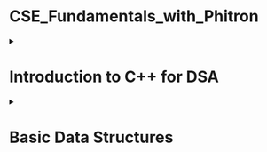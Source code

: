 # CSE_Fundamentals_with_Phitron

<details>
<summary>
  
# Introduction to C++ for DSA
</summary><blockquote>
  
<details>
<summary>
  
## 1-4 Setprecision in C++
</summary>
<p>Since a format specifier does not exist in C++, how can we set precision in a float value? For instance, If we want to shrink 2.568741 to 2.57, how can we do it?</p>
<h5>The method is as follows-</h5>
  
  ```c++
  float a;
  cin >> a;
  cout << fixed << setprecision(2) << a;
  ```
</details>
<details>
<summary>
  
## 1-6 min() and max() Built-in function in C++
</summary>
<p>In C++, the min() and max() functions can be used to find the minimum and maximum values between two or more variables. Here are two example usages:</p>
<h5>Between Two Numbers:</h5>
  
  ```c++
  int minimumValue = min(a, b);
  int maximumValue = max(a, b);
  ```
<h5>Among More Than Two Numbers:</h5>
  
  ```c++
  int minimumValue = min({a, b, c});
  int maximumValue = max({a, b, c});
  ```
 <p>Time Complexity - O(1)</p>
</details>
<details>
<summary>
  
## 1-7 swap() Built-in Function in C++
</summary>
<p>The swap() function in C++ is used to exchange the values of two variables.</p>
<h5>Syntax-</h5>
  
  ```c++
  swap(a, b);
  ```
</details>
<details>
<summary>
  
## 1-8 String Input and Output in C++
</summary>
<p>cin object reads input until the next whitespace character (e.g., space, tab, or newline). To read an entire line of input, we can use getline()</p>
<h5>Syntax 1-</h5>
  
  ```c++
  char S[100];
  cin.getline(S, 100);
  ```
<h5>Syntax 2-</h5>
  
  ```c++
  string S;
  getline(cin, S);
  ```
<p>It's important to note that getline() reads input until a newline character is encountered, but it discards the newline character itself. If we need to process the newline character, we can use <strong>cin.ignore()</strong> or handle it separately.</p>
<p>Here is a problem we often face</p>
<img src="https://i.ibb.co/wpmN14J/Capture.png" alt="problem picture" style="width:400px;height:321px;">
<p>The reason we're not getting the desired value for string <strong>B</strong> is that when we use the <strong>getline(cin, B)</strong> function after reading an integer <strong>A</strong> using <strong>cin >> A</strong>, there is a newline character <strong>(\n)</strong> left in the input stream. The <strong>getline()</strong> function reads until it encounters a newline character, so it immediately reads that leftover newline character and assigns an empty string to <strong>B</strong>.</p>
<p>To fix this issue, we can add an extra <strong>cin.ignore()</strong> statement before the <strong>getline()</strong> function to discard the newline character. Here's the modified code:</p>
  
  ```c++
  #include <iostream>
  using namespace std;

int main() {
int A;
cin >> A;
cout << A << endl;

    cin.ignore(); // Add this line to discard the newline character

    string B;
    getline(cin, B);
    cout << B << endl;

    return 0;

}

````
</details>
<details>
<summary>

## 2-3 Create Dynamic Array
</summary>
<p>To create a dynamic array in C++, we can use pointers and allocate memory on the heap using the new operator. Here's an example of creating a dynamic array:</p>

```c++
int* dynamicArray = new int[size];
````

<h5>To Delete an array:</h5>
  
  ```c++
  delete[] dynamicArray;
  ```
</details>
<details>
<summary>
  
## 2-6 Return Dynamic Array from Function
</summary>
<p>It's important to note that directly returning a static array from a function is not possible because the lifetime of a static array is limited to the scope in which it is defined. This means that when a function finishes its work, the static array, along with all the variables declared inside it, will be deleted from the stack memory.</p>
<p>If we want to return an array from a function, we must have to make a dynamic array. Moreover, the return type of the function will be a pointer (*).</p>
<h5>Syntax below:</h5>
  
  ```c++
  int *dynamicArrayFun()
    {
      int *ary = new int[5];
      for (int i = 0; i < 5; i++)
      {
        ary[i] = i;
      }
    }
    int main()
    {
      int *myArray = dynamicArrayFun();
      return 0;
    }
  ```
<h5>To Delete an array:</h5>
  
  ```c++
  delete[] myArray;
  ```
</details>
<details>
<summary>
  
## 3-5 Return Object from Function
</summary>
<p>Unlike returning an array, we don't need to make it dynamic. We can return an object from a function, even if it is a static object.</p>
<h3>Syntax for returning a static object:</h3>
  
  ```c++
  class MyClass
    {
    public:
      int val_1;
      int val_2;
      MyClass(int val_1, int val_2)
      {
        this->val_1 = val_1;
        this->val_2 = val_2;
      }
    };
    MyClass myFun()
    {
      MyClass obj(5, 10);
      return obj;
    }
 int main()
   {
     MyClass obj = myFun();
     cout << obj.val_1 << " " << obj.val_2;
     return 0;
   }
  ```
<h3>Syntax for returning a dynamic object:</h3>
<p>To return a dynamic object, we can apply two approach</p>
<h5>Syntax 1 (Similar to the dynamic array method):</h5>
  
  ```c++
 class MyClass
  {
   public:
    int val_1;
    int val_2;
    MyClass(int val_1, int val_2)
     {
      this->val_1 = val_1;
      this->val_2 = val_2;
     }
   };

MyClass *myFun()
{
MyClass *dynamicObj = new MyClass(50, 100);
return dynamicObj;
}

int main()
{
MyClass \*obj = myFun();
cout << obj->val_1 << " " << obj->val_2;
return 0;
}

````
<h5>Syntax 2:</h5>

```c++
class MyClass
{
public:
    int val_1;
    int val_2;
    MyClass(int val_1, int val_2)
    {
        this->val_1 = val_1;
        this->val_2 = val_2;
    }
};

MyClass myFun()
{
    MyClass *dynamicObj = new MyClass(50, 100);
    return *dynamicObj;
}

int main()
{
    MyClass obj = myFun();
    cout << obj.val_1 << " " << obj.val_2;
    return 0;
}
````

</details>

<details>
<summary>
  
## 3-7 Access Values of Dynamic Object
</summary>
<p>To access the values of a dynamic object in C++, we need to use the arrow operator (->) with the pointer to the object.</p>
<h5>Syntax:</h5>
  
  ```c++
  MyClass* dynamicObj = new MyClass(50, 100);
  cout << dynamicObj->val_1 << " " << dynamicObj->val_2;
  ```
<p>There is an alternative approach, first we can dereferenced using the * operator to obtain the underlying object. Then, we can use the dot operator (.) to access the members of the object.</p>
<h5>Syntax:</h5>
  
  ```c++
  MyClass* dynamicObj = new MyClass(50, 100);
  cout << (*dynamicObj).val_1 << " " << (*dynamicObj).val_2;
  ```
</details>
<details>
<summary>
  
## 3-8 sort() Function in C++

</summary>
<h5>Sorting Syntax for Array:</h5>
  
  ```c++
  sort(a, a + n);
  ```
<h5>Sorting Syntax for String:</h5>
  
  ```c++
  sort(s.begin(), s.end());
  ```
<p>The sort() function in C++ is used to sort elements in a given range. It has three parts - <strong>start_iterator</strong>, <strong>end_iterator</strong> and <strong>comparison_operator</strong>. Comparison_operator is an optional parameter to specify the custom comparison function or predicate. If not provided, the default < operator is used for sorting in ascending order.</p>
<p>Bear in mind, When we call <strong>sort(a, a+n)</strong>, the range to be sorted includes the elements from <strong>a</strong> (inclusive) up to <strong>a+n</strong> (exclusive). In other words, the <strong>sort()</strong> function sorts the elements before the end iterator <strong>a + n</strong>. If we call <strong>sort(a, a+5)</strong>, it will sort before <strong>a+5</strong></p>
<h5>Here is a picture for better understanding</h5>
<img src="https://i.ibb.co/9T2d7Rq/Capture.png" alt="Sort picture" style="width:500px;height:142px;">
<p><strong>Time complexity: </strong> Time complexity of <strong>sort()</strong> function is <strong>O(N log N)</strong>, which is better than <strong>selection sort</strong></p>
</details>
<details>
<summary>
  
## 5-1 String in C++
</summary>
<p>Source link: https://cplusplus.com/reference/string/string/</p>
<h5>Capacity:</h5>
  <ul>
    <li><strong>s.size()</strong> -> returns the size of the string.</li>
    <li><strong>s.max_size()</strong> -> returns the maximum size that string can hold.</li>
    <li><strong>s.capacity()</strong> -> returns current available capacity of the string.</li>
    <li><strong>s.clear()</strong> -> clear the string.</li>
    <li><strong>s.empty()</strong> -> return true/false if the string is empty.</li>
    <li><strong>s.resize(new_size, fill_char)</strong> -> change the size of the string.</li>
  </ul>
<h5>Element access:</h5>
  <ul>
    <li><strong>S[i]</strong> -> access the ith index of the string.</li>
    <li><strong>s.at(i)</strong> -> access the ith index of the string.</li>
    <li><strong>s.back()</strong> -> access the last element of the string.</li>
    <li><strong>s.front()</strong> -> access the first element of the string.</li>
  </ul>
 <h5>Modifiers:</h5>
  <ul>
    <li><strong>s+=</strong> -> append another string.</li>
    <li><strong>s.append("Hello")</strong> -> to append different strings to s. Each call to append() adds the specified string to the end of s</li>
    <li><strong>s.push_back("H")</strong> -> add character to the last of the string.</li>
    <li><strong>s.pop_back()</strong> -> remove the last character of the string.</li>
    <li><strong>s=</strong> -> assign string.</li>
    <li><strong>s.assign("Goodbye")</strong> -> assign string.</li>
    <li><strong>s.erase(5)</strong> -> erase characters from the string.</li>
    <li><strong>s.replace(6, 5, "C++")</strong> -> replace a portion of the string.</li>
    <li><strong>s.insert(6, "C++ ")</strong> -> insert a portion to a specific position.</li>
  </ul>
  <h5>Iterators:</h5>
  <ul>
    <li><strong>s.begin()</strong> -> pointer to the first element.</li>
    <li><strong>s.end()</strong> -> pointer to the next element after the last element of the string.</li>
</details>
<details>
<summary>
  
## 5-8 Stringstream in C++
</summary>
<p>Stringstream provides a convenient way to extract values from strings or concatenate values into a string.</p>
<h5>To extract values from strings:</h5>
  
  ```c++
    string sentence = "Hello world!";
    stringstream ss(sentence); // Create a stringstream object with the sentence string

    string word;
    while (ss >> word)
    {
        cout << word << endl; // Output each extracted word
    }

````
<h5>To concatenate values into a string:</h5>

```c++
  string word_1 = "Hello";
  string word_2 = "world!";

  stringstream ss;
  ss << word_1 << " " << word_2;
  string result = ss.str();
  cout << result << endl;
````

</details>
<details>
<summary>
  
## 6-3 Range Based For Loop in String
</summary>
<p>The range-based for loop is a convenient loop construct that simplifies iterating over elements in a container or range.</p>
<h5>Syntax:</h5>
  
  ```c++
    string myString = "Hello world";
    for (char c : myString)
    {
        cout << c << " ";
    }
  ```
</details>
<details>
<summary>
  
## 6-4 Reverse Word Printing using Stringstream
</summary>
<p>অনেক informative একটা ভিডিও I এটা নিয়ে পরে কাজ করবো I pass by value and pass by reference নিয়ে আরেকটা সেকশন করতে হবে I যেটা C তে মডিউল ১৫ তে দেখাইছিলো </p>
</details>
<details>
<summary>
  
## 6-6 This Keyword in C++
</summary>
<p>The keyword "this" is a pointer that refers to the current object instance within a member function of a class. It is an implicit parameter that allows us to access the object's members and distinguish them from local variables or parameters with the same name.</p>

```c++
   class MyClass
   {
    public:
      string name;
      int age;
      MyClass(string name, int age)
      {
        this->name = name;
        this->age = age;
      }
};
int main()
{
    MyClass myObj("Rohim", 15);
    return 0;
}
```

</details>
<details>
<summary>
  
## 7-5 Sort Array of Objects using sort() Function
</summary>
<p>The sort() function allows us to provide a custom comparison function to define the sorting order. The comparison function should be a binary predicate that takes two arguments and returns true if the first argument should be placed before the second argument in the sorted sequence.</p>
<h5>Example:</h5>

```c++
#include <bits/stdc++.h>
using namespace std;

class MyClass
{
public:
    string name;
    int age;
    MyClass(string name, int age)
    {
        this->name = name;
        this->age = age;
    }
};
bool comparison_function(MyClass a, MyClass b)
{
    // Sorting in descending order
    return a.age > b.age;
}
int main()
{
    MyClass person_1("Rohim", 15);
    MyClass person_2("Korim", 25);
    MyClass person_3("Hafiz", 50);
    MyClass person_4("Tabeeb", 12);
    vector<MyClass> ary = {person_1, person_2, person_3, person_4};

    sort(ary.begin(), ary.end(), comparison_function);

    for (MyClass person : ary)
    {
        cout << person.name << " " << person.age << endl;
    }
    return 0;
}
```

</details>

<details>
<summary>
  
## End
</summary>
<p>
</details>
  
</blockquote></details>

<details>
<summary>
  
# Basic Data Structures
</summary><blockquote>

<details>
<summary>
  
## 1-1 What is Time Complexity
</summary>
<p>Time complexity is defined as the amount of time taken by an algorithm to run. It measures the time taken to execute each statement of code in an algorithm</p>
<h5>Input limit of Time Complexity</h5>
<table>
  <tr>
    <th>Big O notation</th>
    <th>Input size</th>
    <th>Example</th>
  </tr>
  <tr>
    <td>O(1)</td>
    <td></td>
    <td></td>
  </tr>
   <tr>
    <td>O(log N)</td>
     <td>10<sup>18</sup></td>
     <td>Binary search, binary heaps, merge sort, and quicksort</td>
  </tr>
  <tr>
    <td>O($\sqrt{N}$)</td>
     <td>10<sup>14</sup></td>
    <td>Checking perfect square, Checking prime numbe</td>
  </tr>
  <tr>
    <td>O(N)</td>
     <td>10<sup>7</sup></td>
    <td>Arrays, Linked Lists, Linear Search, Bubble Sort, Selection Sort, Counting Sort</td>
  </tr>
  <tr>
    <td>O(N log(N))</td>
     <td>10<sup>5</sup></td>
    <td>Merge Sort, QuickSort, Heap Sort</td>
  </tr>
  <tr>
    <td>O(N*N)</td>
     <td>10<sup>3</sup></td>
    <td>Bubble Sort, Selection Sort, Insertion Sort</td>
  </tr>
</table>
</details>

<details>
<summary>
  
## 1-8 What is Space Complexity
</summary>
<p>The space Complexity of an algorithm is the total space taken by the algorithm with respect to the input size. Space complexity includes both Auxiliary space and space used by input. Auxiliary Space is the extra space or temporary space used by an algorithm.</p>

</details>

<details>
<summary>
  
## STL Vector
</summary>
<h4>1. Constructor</h4>
<table>
  <tr>
    <th>Name</th>
    <th>Details</th>
    <th>Time Complexity</th>
  </tr>
  <tr>
    <td>vector<'type'>v</td>
    <td>Construct a vector with 0 elements</td>
    <td>O(1)</td>
  </tr>
  <tr>
    <td>vector<'type'>v(N)</td>
    <td>Construct a vector with N elements and the value will be garbage</td>
    <td>O(N)</td>
  </tr>
  <tr>
    <td>vector<'type'>v(N,V)</td>
    <td>Construct a vector with N elements and the value will be V</td>
    <td>O(N)</td>
  </tr>
  <tr>
    <td>vector<'type'>v(v2)</td>
    <td>Construct a vector by copying another vector v2</td>
    <td>O(N)</td>
  </tr>
  <tr>
    <td>vector<'type'>v(A,A+N)</td>
    <td>Construct a vector by copying all elements from an array A of size N</td>
    <td>O(N)</td>
  </tr>
</table>
<h4>2. Capacity</h4>
<table>
  <tr>
    <th>Name</th>
    <th>Details</th>
    <th>Time Complexity</th>
  </tr>
  <tr>
    <td>v.size()</td>
    <td>Returns the size of the vector</td>
    <td>O(1)</td>
  </tr>
  <tr>
    <td>v.max_size()</td>
    <td>Returns the maximum size that the vector can hold</td>
    <td>O(1)</td>
  </tr>
  <tr>
    <td>v.capacity()</td>
    <td>Returns the current available capacity of the vector</td>
    <td>O(1)</td>
  </tr>
  <tr>
    <td>v.clear()</td>
    <td>Clears the vector elements. Do not delete the memory, only clear the value.</td>
    <td>O(N)</td>
  </tr>
  <tr>
    <td>v.empty()</td>
    <td>Return true/false if the vector is empty or not.</td>
    <td>O(1)</td>
  </tr>
  <tr>
    <td>v.resize()</td>
    <td>Change the size of the vector</td>
    <td>O(K); where K is the difference between new size and current size</td>
  </tr>
</table>
<h4>3. Modifiers</h4>
<table>
  <tr>
    <th>Name</th>
    <th>Details</th>
    <th>Time Complexity</th>
  </tr>
  <tr>
    <td>v= or v.assign()</td>
    <td>Assign another vector</td>
    <td>O(N) if sizes are different, O(1) otherwise</td>
  </tr>
  <tr>
    <td>v.push_back()</td>
    <td>Add an element to the end</td>
    <td>O(1)</td>
  </tr>
  <tr>
    <td>v.pop_back()</td>
    <td>Remove the last element</td>
    <td>O(1)</td>
  </tr>
  <tr>
    <td>v.insert()</td>
    <td>Insert elements at a specific position</td>
    <td>O(N+K); where K is the number of elements to be inserted</td>
  </tr>
  <tr>
    <td>v.erase()</td>
    <td>Delete elements from a specific position</td>
    <td>O(N+K); where K is the number of elements to be deleted</td>
  </tr>
  <tr>
    <td>replace(v.begin(),v.end(),value,replace_value)</td>
    <td>Replace all the value with replace_value. Not under a vector</td>
    <td>O(N)</td>
  </tr>
  <tr>
    <td>find(v.begin(),v.end(),V)</td>
    <td>Find the value V. Not under a vector</td>
    <td>O(N)</td>
  </tr>
</table>
<h4>4. Element access</h4>
<table width=100>
<tbody width=100>
  <tr>
    <th>Name</th>
    <th>Details</th>
    <th>Time Complexity</th>
  </tr>
  <tr>
    <td>v[i]</td>
    <td>Access the ith element.</td>
    <td>O(1)</td>
  </tr>
 <tr>
    <td>v.at(i)</td>
    <td>Access the ith element.</td>
    <td>O(1)</td>
  </tr>
   <tr>
    <td>v.back()</td>
    <td>Access the last element</td>
    <td>O(1)</td>
  </tr>
   <tr>
    <td>v.front()</td>
    <td>Access the first element</td>
    <td>O(1)</td>
  </tr>
  <tbody>
</table>
<h4>5. Iterators</h4>
<table>
  <tr>
    <th>Name</th>
    <th>Details</th>
    <th>Time Complexity</th>
  </tr>
  <tr>
    <td>v.begin()</td>
    <td>Pointer to the first element.</td>
    <td>O(1)</td>
  </tr>
 <tr>
    <td>v.end()</td>
    <td>Pointer to the last element</td>
    <td>O(1)</td>
  </tr> 
</table>
</details>
<details>
<summary>
  
## 3-2 Idea of Prefix Sum Array
</summary>
<h5>What is Prefix Sum</h5>
<p>Prefix Sum, also known as Cumulative Sum, is a technique used in computer science and mathematics to efficiently calculate the running sum of elements in an array or sequence. The idea behind prefix sum is to precompute and store the cumulative sum of elements up to each index in the array.</p>

<img src = "https://github.com/MDAnwarHossen/CSE_Fundamentals_with_Phitron/blob/main/images/prefix_Sum.jpg">
<p>The idea is that, While traversing an array, update the element by adding it with its previous element. As a result, we would be able to get a summation from any index to any index.</p>
<p>For example, if we want to obtain the summation from index 1 to index 3 of the above picture, we would be able to get it easily.</p>

```c++
A[3] - A[1-1];
```

<h5>Corner case:</h5>
<p>If we want to obtain the summation from any index to the 0 index, we don't need to subtract A[0-1] because we can't go beyond 0.</p>
</details>
<details>
<summary>
  
## 3-5 Idea of Binary Search Algorithm
</summary>
<h5>What is Binary Search Algorithm?</h5>
<p>Binary Search is defined as a searching algorithm used in a sorted array by repeatedly dividing the search interval in half. The idea of binary search is to use the information that the array is sorted and reduce the time complexity to O(log N). </p>

<img src = "https://github.com/MDAnwarHossen/CSE_Fundamentals_with_Phitron/blob/main/images/binary-search.jpg">
<h5>In this algorithm</h5>

    + Divide the search space into two halves by finding the middle index “mid”.
    + Compare the middle element of the search space with the key.
    + If the key is found at middle element, the process is terminated.
    + If the key is not found at middle element, choose which half will be used as the next search space.

      + If the key is smaller than the middle element, then the left side is used for next search.
      + If the key is larger than the middle element, then the right side is used for next search.

    + This process is continued until the key is found or the total search space is exhausted.

</details>

<details>
<summary>
  
## 5-1 Why Linked List - I
</summary>
<h5>What is Linked List?</h5>
<p>Linked lists are linear data structures that hold data in individual objects called nodes. These nodes hold both the data and a reference to the next node in the list</p>

<img src = "https://github.com/MDAnwarHossen/CSE_Fundamentals_with_Phitron/blob/main/images/LLdrawio.png">
<h5>Why do we need linked lists?</h5>
<ul>
<li>Efficient Insertions and Deletions</li>
<li>Flexible Memory Allocation</li>
<li>Easy Merge and Split</li>
<li>Dynamic Size</li>
</ul>

</details>
<details>
<summary>
  
## Module 10: STL List and Cycle Detection
</summary>
<h5>1. Constructor</h5>
<table>
<tr>
  <th>Name</th>
  <th>Details</th>
  <th>Time Complexity</th>
</tr>
<tr>
  <td>list<'type'>myList</td>
  <td>Construct a list with 0 elements</td>
  <td>O(1)</td>
</tr>
<tr>
  <td>list<'type'>myList(N)</td>
  <td>Construct a list with N elements and the value will be garbage</td>
  <td>O(N)</td>
</tr>
<tr>
  <td>list<'type'>myList(N,V)</td>
  <td>Construct a list with N elements and the value will be V</td>
  <td>O(N)</td>
</tr>
<tr>
  <td>list<'type'>myList(list2)</td>
  <td>Construct a list by copying another list list2</td>
  <td>O(N)</td>
</tr>
<tr>
  <td>list<'type'>myList(A,A+N)</td>
  <td>Construct a list by copying all elements from an array A of size N</td>
  <td>O(N)</td>
</tr>
</table>
<h5>2. Capacity</h5>
<table>
<tr>
  <th>Name</th>
  <th>Details</th>
  <th>Time Complexity</th>
</tr>
<tr>
  <td>myList.size()</td>
  <td>Returns the size of the list</td>
  <td>O(1)</td>
</tr>
<tr>
  <td>myList.empty()</td>
  <td>Return true/false if the list is empty or not.</td>
  <td>O(1)</td>
</tr>
<tr>
  <td>myList.max_size()</td>
  <td>Returns the maximum size that the vector can hold</td>
  <td>O(1)</td>
</tr>
<tr>
  <td>myList.clear()</td>
  <td>Clears the list elements. Do not delete the memory, only clear the list.</td>
  <td>O(N)</td>
</tr>
<tr>
  <td>myList.resize(v)</td>
  <td>Change the size of the list</td>
  <td>O(v); where v is the difference between new size and current size.</td>
</tr>
</table>
<h5>3. Modifiers</h5>
<table>
<tr>
  <th>Name</th>
  <th>Details</th>
  <th>Time Complexity</th>
</tr>
<tr>
  <td>myList= or myList.assign(list2.begin(),list2.end())</td>
  <td>Assign another list.</td>
  <td>O(N)</td>
</tr>
<tr>
  <td>myList.push_back(val)</td>
  <td>Add an element to the tail</td>
  <td>O(1)</td>
</tr>
<tr>
  <td>myList.push_front(val)</td>
  <td>Add an element to the head.</td>
  <td>O(1)</td>
</tr>
<tr>
  <td>myList.pop_back()</td>
  <td>Delete the tail.</td>
  <td>O(1)</td>
</tr>
<tr>
  <td>myList.pop_front()</td>
  <td>Delete the head.</td>
  <td>O(1)</td>
</tr>
<tr>
  <td>myList.insert(pos, val)

<img src = "https://github.com/MDAnwarHossen/CSE_Fundamentals_with_Phitron/blob/main/images/red.png">Check note below</td>

  <td>Insert elements at a specific position.</td>
  <td>O(N+K); where K is the number of elements to be inserted.</td>
</tr>
<tr>
  <td>myList.insert(pos,Number_of_elements_to_insert, val)
  <td>Insert elements at a specific position.</td>
  <td>O(N+K); where K is the number of elements to be inserted.</td>
</tr>
<tr>
  <td>myList.erase(iterator_position)<img src = "https://github.com/MDAnwarHossen/CSE_Fundamentals_with_Phitron/blob/main/images/blue.png">Check note below</td>
  <td>Delete elements from a specific position.</td>
  <td>O(N+K); where K is the number of elements to be deleted.</td>
</tr>
<tr>
  <td>myList.erase(iterator_pos, iterator_pos) This site was built using [GitHub Pages](https://pages.github.com/).</td>
  <td>Delete elements from a specific position.</td>
  <td>O(N+K); where K is the number of elements to be deleted.</td>
</tr>
<tr>
  <td>replace(myList.begin(),myList.end(),value,replace_value)</td>
  <td>Replace all the value with replace_value. Not under a list STL.</td>
  <td>O(N)</td>
</tr>
<tr>
  <td>find(myList.begin(),myList.end(),V)</td>
  <td>Find the value V. Not under a list STL.</td>
  <td>O(N)</td>
</tr>
</table>
<img src = "https://github.com/MDAnwarHossen/CSE_Fundamentals_with_Phitron/blob/main/images/red.png">
There are two methods to traverse to a specific position in a linked list.
<h5>Method 1</h5>

```c++
#include <bits/stdc++.h>
using namespace std;

int main()
{
    list<int> myList;         // declaring list
    myList.assign(3, 2);      // creates 2 2 2 nodes to the list
    auto it = myList.begin(); // create a iterator to beginning
    advance(it, 2);           // Go to that position. Here after 2 position. That means 3rd position.
    myList.insert(it, 5);     // inserts 5 at 3rd position
    for (auto i = myList.begin(); i != myList.end(); i++)
    {
        cout << *i << " ";    //2 2 5 2
    }
    return 0;
}
```

<h5>Method 2</h5>
<img src = "https://github.com/MDAnwarHossen/CSE_Fundamentals_with_Phitron/blob/main/images/Capture.PNG">

<img src = "https://github.com/MDAnwarHossen/CSE_Fundamentals_with_Phitron/blob/main/images/blue.png">
<h5>4. Operations</h5>
<table>
<tr>
  <th>Name</th>
  <th>Details</th>
  <th>Time Complexity</th>
</tr>
<tr>
  <td>myList.sort()</td>
  <td>Sort the list in ascending order.</td>
  <td>O(NlogN)</td>
</tr>
<tr>
  <td>myList.sort(greater<type>())</td>
  <td>Sort the list in descending order</td>
  <td>O(NlogN)</td>
</tr>
<tr>
  <td>myList.reverse()</td>
  <td>Reverse the list.</td>
  <td>O(N)</td>
</tr>
<tr>
  <td>myList.remove(V)</td>
  <td>Remove the value V from the list.</td>
  <td>O(N)</td>
</tr>
<tr>
  <td>myList.unique()</td>
  <td>Deletes the duplicate values from the list. You must sort the list first.</td>
  <td>O(N), with sort O(NlogN)</td>
</tr>
</table>
<h5>5. Element access</h5>
<table>
<tr>
  <th>Name</th>
  <th>Details</th>
  <th>Time Complexity</th>
</tr>
<tr>
<td>myList.back()</td>
<td>Access the tail element.</td>
<td>O(1)</td>
</tr>
<tr>
<td>myList.front()</td>
<td>Access the head element.</td>
<td>O(1)</td>
</tr>
<tr>
<td>next(myList.begin(),i)</td>
<td>Access the ith element</td>
<td>O(1)</td>
</tr>
</table>
<h5>6. Iterators</h5>
<table>
<tr>
  <th>Name</th>
  <th>Details</th>
  <th>Time Complexity</th>
</tr>
<tr>
<td>myList.begin()</td>
<td>Pointer to the first element.</td>
<td>O(1)</td>
</tr>
<tr>
<td>myList.end()</td>
<td>Pointer to the last element.</td>
<td>O(1)</td>
</tr>
</table>
</details>

</blockquote></details>
</blockquote></details>

```

```

